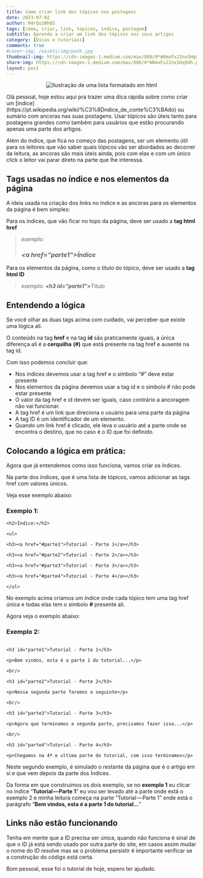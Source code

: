 ```yaml
---
title: Como criar link dos tópicos nas postagens
date: 2023-07-02
author: M4rQu1Nh0S
tags: [como, criar, link, tópicos, indice, postagem]
subtitle: Aprenda a criar um link dos tópicos nos seus artigos
category: [Dicas e tutoriais]
comments: true
#cover-img: /assets/img/path.jpg
thumbnail-img: https://cdn-images-1.medium.com/max/800/0*W0mxFx22nxSHq9dh.png
share-img: https://cdn-images-1.medium.com/max/800/0*W0mxFx22nxSHq9dh.png
layout: post
---
```


<p align='center'><img alt='Ilustração de uma lista formatado em html' src="https://cdn-images-1.medium.com/max/800/0*W0mxFx22nxSHq9dh.png"/></p>
Olá pessoal, hoje estou aqui pra trazer uma dica rápida sobre como criar um [índice](https://pt.wikipedia.org/wiki/%C3%8Dndice_de_conte%C3%BAdo) ou sumário com ancoras nas suas postagens. Usar tópicos são úteis tanto para postagens grandes como também para usuários que estão procurando apenas uma parte dos artigos.

Além do índice, que fica no começo das postagens, ser um elemento útil para os leitores que vão saber quais tópicos vão ser abordados ao decorrer da leitura, as ancoras são mais úteis ainda, pois com elas e com um único click o leitor vai parar direto na parte que lhe interessa.

## Tags usadas no índice e nos elementos da página
A ideia usada na criação dos links no índice e as ancoras para os elementos da página é bem simples:

Para os índices, que vão ficar no topo da página, deve ser usado a **tag html href**

> _exemplo: <h3>_**_<a href=”parte1">_**_Índice_**_<a>_**_</h3>_

Para os elementos da página, como o titulo do tópico, deve ser usado a **tag html ID**

> _exemplo:_ **_<h3 id=”parte1">_**_Título_**_<h3>_**

## Entendendo a lógica
Se você olhar as duas tags acima com cuidado, vai perceber que existe uma lógica ali.

O conteúdo na tag **href** e na tag **id** são praticamente iguais, a única diferença ali é a **cerquilha** **(#)** que está presente na tag href e ausente na tag id.

Com isso podemos concluir que:

- Nos índices devemos usar a tag href e o símbolo “#” deve estar presente
- Nos elementos da página devemos usar a tag id e o símbolo # não pode estar presente
- O valor da tag href e id devem ser iguais, caso contrário a ancoragem não vai funcionar.
- A tag href é um link que direciona o usuário para uma parte da página
- A tag ID é um identificador de um elemento.
- Quando um link href é clicado, ele leva o usuário até a parte onde se encontra o destino, que no caso é o ID que foi definido.

## Colocando a lógica em prática:
Agora que já entendemos como isso funciona, vamos criar os índices.

Na parte dos índices, que é uma lista de tópicos, vamos adicionar as tags href com valores únicos.

Veja esse exemplo abaixo:

### Exemplo 1:

```
<h2>Índice:</h2>

<ul>

<h3><a href="#parte1">Tutorial - Parte 1</a></h3>

<h3><a href="#parte2">Tutorial - Parte 2</a></h3>

<h3><a href="#parte3">Tutorial - Parte 3</a></h3>

<h3><a href="#parte4">Tutorial - Parte 4</a></h3>

</ul>
```

No exemplo acima criamos um índice onde cada tópico tem uma tag href única e todas elas tem o símbolo **#** presente ali.

Agora veja o exemplo abaixo:

### Exemplo 2:

```

<h3 id="parte1">Tutorial - Parte 1</h3>

<p>Bem vindos, esta é a parte 1 do tutorial...</p>

<br/>

<h3 id="parte2">Tutorial - Parte 2</h3>

<p>Nessa segunda parte faremos o seguinte</p>

<br/>

<h3 id="parte3">Tutorial - Parte 3</h3>

<p>Agora que terminamos a segunda parte, precisamos fazer isso...</p>

<br/>

<h3 id="parte4">Tutorial - Parte 4</h3>

<p>Chegamos na 4ª e ultima parte do tutorial, com isso terminamos</p>
```
Neste segundo exemplo, é simulado o restante da página que é o artigo em si e que vem depois da parte dos Índices.

Da forma em que construimos os dois exemplo, se no **exemplo 1** eu clicar no índice “**Tutorial — Parte 1**” eu vou ser levado até a parte onde está o exemplo 2 e minha leitura começa na parte “Tutorial — Parte 1” onde está o parágrafo “**Bem vindos, esta é a parte 1 do tutorial…**”

## Links não estão funcionando
Tenha em mente que a ID precisa ser única, quando não funciona é sinal de que o ID já está sendo usado por outra parte do site, em casos assim mudar o nome do ID resolve mas se o problema persistir é importante verificar se a construção do código está certa.

Bom pessoal, esse foi o tutorial de hoje, espero ter ajudado.
